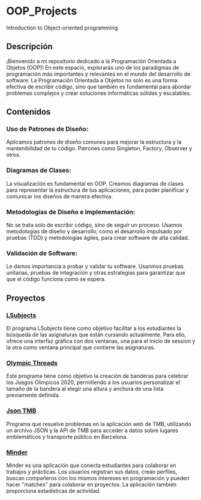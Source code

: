 # OOP_Projects
Introduction to Object-oriented programming.

## Descripción
¡Bienvenido a mi repositorio dedicado a la Programación Orientada a Objetos (OOP)! En este espacio, explorarás uno de los paradigmas de programación más importantes y relevantes en el mundo del desarrollo de software. La Programación Orientada a Objetos no solo es una forma efectiva de escribir código, sino que también es fundamental para abordar problemas complejos y crear soluciones informáticas sólidas y escalables.

## Contenidos
### Uso de Patrones de Diseño:
Aplicamos patrones de diseño comunes para mejorar la estructura y la mantenibilidad de tu código. Patrones como Singleton, Factory, Observer y otros.

### Diagramas de Clases:
La visualización es fundamental en OOP. Creamos diagramas de clases para representar la estructura de tus aplicaciones, para poder planificar y comunicar los diseños de manera efectiva.

### Metodologías de Diseño e Implementación:
No se trata solo de escribir código, sino de seguir un proceso. Usamos metodologías de diseño y desarrollo, como el desarrollo impulsado por pruebas (TDD) y metodologías ágiles, para crear software de alta calidad.

### Validación de Software:
Le damos importancia a probar y validar tu software. Usanmos pruebas unitarias, pruebas de integración y otras estrategias para garantizar que que el código funciona como se espera.

## Proyectos

### [LSubjects](https://github.com/oscarjuly23/OOP_Projects/tree/main/LSubjects)
El programa LSubjects tiene como objetivo facilitar a los estudiantes la búsqueda de las asignaturas que están cursando actualmente. Para ello, ofrece una interfaz gráfica con dos ventanas, una para el inicio de session y la otra como ventana principal que contiene las asignaturas.

### [Olympic Threads](https://github.com/oscarjuly23/OOP_Projects/tree/main/OlympicThreads)
Este programa tiene como objetivo la creación de banderas para celebrar los Juegos Olímpicos 2020, permitiendo a los usuarios personalizar el tamaño de la bandera al elegir una altura y anchura de una lista previamente definida.

### [Json TMB](https://github.com/oscarjuly23/OOP_Projects/tree/main/JsonTMB)
Programa que resuelve problemas en la aplicación web de TMB, utilizando un archivo JSON y la API de TMB para acceder a datos sobre lugares emblemáticos y transporte público en Barcelona.

### [Minder](https://github.com/oscarjuly23/OOP_Projects/tree/main/Minder)
Minder es una aplicación que conecta estudiantes para colaborar en trabajos y prácticas. Los usuarios registran sus datos, crean perfiles, buscan compañeros con los mismos intereses en programación y pueden hacer "matches" para colaborar en proyectos. La aplicación también proporciona estadísticas de actividad.
